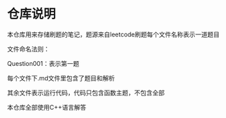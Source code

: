 # 仓库说明

本仓库用来存储刷题的笔记，题源来自leetcode刷题每个文件名称表示一道题目

文件命名法则：

Question001：表示第一题

每个文件下.md文件里包含了题目和解析

其余文件表示运行代码，代码只包含函数主题，不包含全部

本仓库全部使用C++语言解答
